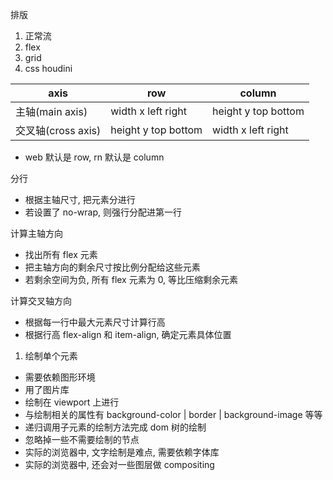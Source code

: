 排版

1. 正常流
1. flex
1. grid
1. css houdini

| axis               | row                 | column              |
| ------------------ | ------------------- | ------------------- |
| 主轴(main axis)    | width x left right  | height y top bottom |
| 交叉轴(cross axis) | height y top bottom | width x left right  |

- web 默认是 row, rn 默认是 column

分行

- 根据主轴尺寸, 把元素分进行
- 若设置了 no-wrap, 则强行分配进第一行

计算主轴方向

- 找出所有 flex 元素
- 把主轴方向的剩余尺寸按比例分配给这些元素
- 若剩余空间为负, 所有 flex 元素为 0, 等比压缩剩余元素

计算交叉轴方向

- 根据每一行中最大元素尺寸计算行高
- 根据行高 flex-align 和 item-align, 确定元素具体位置

1. 绘制单个元素

- 需要依赖图形环境
- 用了图片库
- 绘制在 viewport 上进行
- 与绘制相关的属性有 background-color | border | background-image 等等
- 递归调用子元素的绘制方法完成 dom 树的绘制
- 忽略掉一些不需要绘制的节点
- 实际的浏览器中, 文字绘制是难点, 需要依赖字体库
- 实际的浏览器中, 还会对一些图层做 compositing
